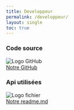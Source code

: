 ```yaml
---
title: Developpeur
permalink: /developpeur/
layout: single
toc: true
---
```


### Code source
<img src="../assets/images/logo-github.png" alt="Logo GitHub"><br>
<a href="https://github.com/InteraactionGroup/InterAACtionPlayer">Notre GitHub</a>

### Api utilisées
<img src="../assets/images/rfile-text.png" alt="Logo fichier"><br>
<a href="https://github.com/InteraactionGroup/InterAACtionPlayer/blob/master/README-FR.md">Notre readme.md</a>
